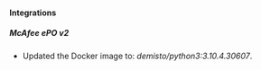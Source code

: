 #### Integrations
##### McAfee ePO v2
- Updated the Docker image to: *demisto/python3:3.10.4.30607*.
